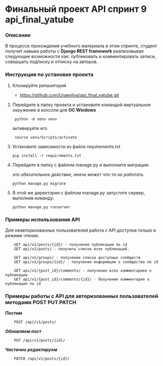 # Финальный проект API спринт 9 api_final_yatube

### Описание

В процессе прохождения учебного материала в этом спринте, студент получит навыки работы с __Django REST framework__ реализовывая следующие возможности как: 
публиковать и комментировать записи, совершать подписку и отписку на авторов.


### Инструкция по установке проекта

1. Клонируйте репазиторий 
   * https://github.com/UraeviIya/api_final_yatube.git
 
2. Перейдите в папку проекта и установите командой виртуальное окружение в консоли для __OC Windows__
   
        python -m venv venv
   
   активируйте его
   
        source venv/Scripts/activate
   
 3. Установите зависимости из файла requirements.txt
 
        pip install -r requirements.txt
   
 4. Перейдите в папку с файлом manage.py и выполните миграции:
 
     _это обязательное действие, иначе может что-то не работать_
     
        python manage.py migrate
        
 5. В этой же директории с файлом manage.py запустите сервер, выполнив команду:
   
        python manage.py runserver
   
   
### Примеры использования API

Для неавторизованных пользователей работа с API доступна только в режиме чтения.

        GET api/v1/posts/{id}/ - получение публикации по id
        GET api/v1/posts/ - получить список всех публикаций.

        GET api/v1/groups/ - получение списка доступных сообществ
        GET api/v1/groups/{id}/ - получение информации о сообществе по id

        GET api/v1/{post_id}/comments/ - получение всех комментариев к публикации
        GET api/v1/{post_id}/comments/{id}/ - Получение комментария к публикации по id
        
        
 ### Примеры работы с API для авторизованных пользователей методами POST PUT PATCH
 
 
 ***Постим***
 
        POST /api/v1/posts/
 
 ***Обновляем пост***
 
        PUT /api/v1/posts/{id}/
 
 ***Частично редактируем***
 
        PATCH /api/v1/posts/{id}/
        
